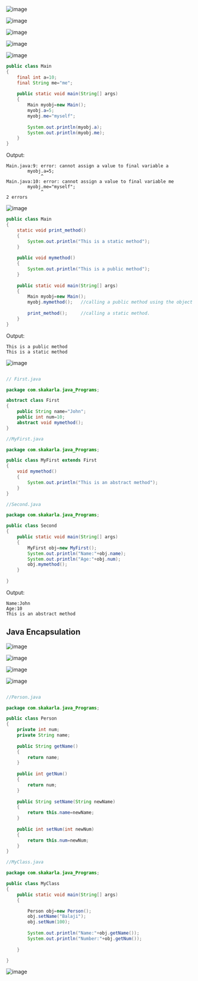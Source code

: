 ![image](https://github.com/user-attachments/assets/e0c7d4bf-1270-4892-a5a0-d1318f9aac61)

![image](https://github.com/user-attachments/assets/994a0994-f98f-48ee-94ee-13961fac81d3)

![image](https://github.com/user-attachments/assets/8ae380d3-6359-4a2a-b3ae-f1ecf8d8d2f9)

![image](https://github.com/user-attachments/assets/767be69b-60b5-47b1-9101-d1b32e4bf2fa)

![image](https://github.com/user-attachments/assets/0272e775-6c80-4f8f-9d61-d104c8d2d050)


```java
public class Main
{
	final int a=10;
    final String me="me";
    
    public static void main(String[] args)
    {
    	Main myobj=new Main();
        myobj.a=5;
        myobj.me="myself";
        
        System.out.println(myobj.a);
        System.out.println(myobj.me);
    }
}
```

Output:
```
Main.java:9: error: cannot assign a value to final variable a
        myobj.a=5;
             ^
Main.java:10: error: cannot assign a value to final variable me
        myobj.me="myself";
             ^
2 errors
```

![image](https://github.com/user-attachments/assets/d77fc2e8-d84e-4848-ae93-8d4fdc27a909)


```java
public class Main
{
	static void print_method()
    {
   		System.out.println("This is a static method");
    }
    
    public void mymethod()
    {
    	System.out.println("This is a public method");
    }
    
    public static void main(String[] args)
    {
    	Main myobj=new Main();
        myobj.mymethod();	//calling a public method using the object of our class.
        
        print_method();		//calling a static method.
    }
}
```

Output:
```
This is a public method
This is a static method
```

![image](https://github.com/user-attachments/assets/0f61d764-55d4-4253-8e3c-cfe764eb1e40)

```java

// First.java

package com.skakarla.java_Programs;

abstract class First 
{
	public String name="John";
	public int num=10;
	abstract void mymethod();
}

//MyFirst.java

package com.skakarla.java_Programs;

public class MyFirst extends First
{
	void mymethod() 
	{
		System.out.println("This is an abstract method");		
	}
}

//Second.java

package com.skakarla.java_Programs;

public class Second 
{
	public static void main(String[] args)
	{
		MyFirst obj=new MyFirst();
		System.out.println("Name:"+obj.name);
		System.out.println("Age:"+obj.num);
		obj.mymethod();
	}
	
}
```

Output:
```
Name:John
Age:10
This is an abstract method
```

## Java Encapsulation

![image](https://github.com/user-attachments/assets/ef058f2b-27cd-4e73-9ff2-59bfdb08127a)

![image](https://github.com/user-attachments/assets/138a08ac-9bac-42bf-b89e-aa16ce480928)

![image](https://github.com/user-attachments/assets/e82cb22c-2f9e-460d-af21-88a9bf2e60f5)

![image](https://github.com/user-attachments/assets/295882c5-5a2c-467c-ad8a-4c4d85a123e7)

```java

//Person.java

package com.skakarla.java_Programs;

public class Person 
{
	private int num;
	private String name;
	
	public String getName()
	{
		return name;
	}
	
	public int getNum()
	{
		return num;
	}
	
	public String setName(String newName)
	{
		return this.name=newName;
	}
	
	public int setNum(int newNum)
	{
		return this.num=newNum;
	}
}

//MyClass.java

package com.skakarla.java_Programs;

public class MyClass 
{
	public static void main(String[] args) 
	{

		Person obj=new Person();
		obj.setName("Balaji");
		obj.setNum(100);
		
		System.out.println("Name:"+obj.getName());
		System.out.println("Number:"+obj.getNum());
		
	}

}

```

![image](https://github.com/user-attachments/assets/90ceca79-4f77-4c3a-970e-ba809c893f33)

